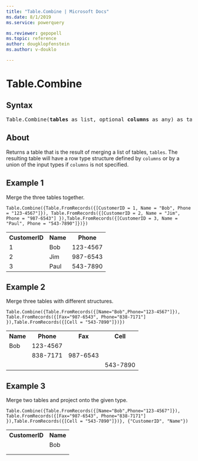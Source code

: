 ```yaml
---
title: "Table.Combine | Microsoft Docs"
ms.date: 8/1/2019
ms.service: powerquery

ms.reviewer: gepopell
ms.topic: reference
author: dougklopfenstein
ms.author: v-douklo

---
```

# Table.Combine

## Syntax

<pre>
Table.Combine(<b>tables</b> as list, optional <b>columns</b> as any) as table
</pre>

## About
Returns a table that is the result of merging a list of tables, `tables`. The resulting table will have a row type structure defined by `columns` or by a union of the input types if `columns` is not specified.

## Example 1
Merge the three tables together.

```powerquery-m
Table.Combine({Table.FromRecords({[CustomerID = 1, Name = "Bob", Phone = "123-4567"]}), Table.FromRecords({[CustomerID = 2, Name = "Jim", Phone = "987-6543"] }),Table.FromRecords({[CustomerID = 3, Name = "Paul", Phone = "543-7890"]})})
```

<table> <tr> <th>CustomerID</th> <th>Name</th> <th>Phone</th> </tr> <tr> <td>1</td> <td>Bob</td> <td>123-4567</td> </tr> <tr> <td>2</td> <td>Jim</td> <td>987-6543</td> </tr> <tr> <td>3</td> <td>Paul</td> <td>543-7890</td> </tr> </table>

## Example 2
Merge three tables with different structures.

```powerquery-m
Table.Combine({Table.FromRecords({[Name="Bob",Phone="123-4567"]}), Table.FromRecords({[Fax="987-6543", Phone="838-7171"] }),Table.FromRecords({[Cell = "543-7890"]})})
```

<table> <tr> <th>Name</th> <th>Phone</th> <th>Fax</th> <th>Cell</th> </tr> <tr> <td>Bob</td> <td>123-4567</td> <td></td> <td></td> </tr> <tr> <td></td> <td>838-7171</td> <td>987-6543</td> <td></td> </tr> <tr> <td></td> <td></td> <td></td> <td>543-7890</td> </tr> </table>

## Example 3
Merge two tables and project onto the given type.

```powerquery-m
Table.Combine({Table.FromRecords({[Name="Bob",Phone="123-4567"]}), Table.FromRecords({[Fax="987-6543", Phone="838-7171"] }),Table.FromRecords({[Cell = "543-7890"]})}, {"CustomerID", "Name"})
```

<table> <tr> <th>CustomerID</th> <th>Name</th> </tr> <tr> <td></td> <td>Bob</td> </tr> <tr> <td></td> <td></td> </tr> <tr> <td></td> <td></td> </tr> </table>
  
